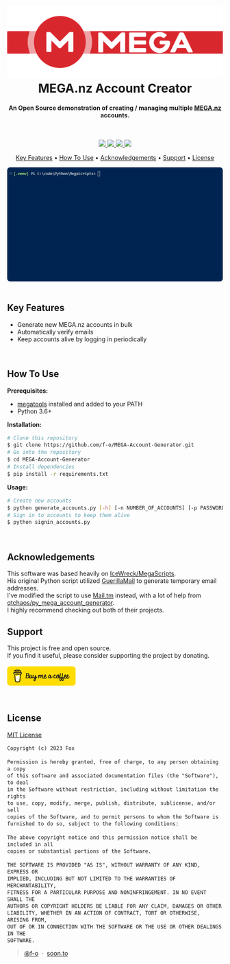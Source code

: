 <h1 align="center">
  <img src="./img/readme-icon.png" alt="Discord OAuth" width="512">
  <br>
  MEGA.nz Account Creator
</h1>

<h4 align="center">An Open Source demonstration of creating / managing multiple  <a href="https://mega.nz" target="_blank">MEGA.nz</a> accounts.</h4>

<br>

<p align="center">
  <!--License-->
  <a href="https://github.com/f-o/MEGA-Account-Generator/blob/master/LICENSE">
      <img src="https://img.shields.io/github/license/f-o/MEGA-Account-Generator">
  </a>
  <!--Contributions-->
  <a href="https://github.com/f-o/MEGA-Account-Generator/graphs/contributors" alt="Contributors">
      <img src="https://img.shields.io/github/contributors/f-o/MEGA-Account-Generator" />
  </a>
  <!--Stars-->
  <a href="https://github.com/f-o/MEGA-Account-Generator/stargazers">
      <img src="https://img.shields.io/github/stars/f-o/MEGA-Account-Generator">
  </a>
  <!--Donate-->
  <a href="#support">
    <img src="https://img.shields.io/badge/$-donate-ff69b4.svg?maxAge=2592000&amp;style=flat">
  </a>
</p>

<p align="center">
  <a href="#key-features">Key Features</a> •
  <a href="#how-to-use">How To Use</a> •
  <a href="#acknowledgements">Acknowledgements</a> •
  <a href="#support">Support</a> •
  <a href="#license">License</a>
</p>
<div align="center">
  <img src="./img/demo.png" alt="Discord OAuth Demo" width="800px" style="border-radius:7px;">
</div>

<br>

## Key Features

* Generate new MEGA.nz accounts in bulk
* Automatically verify emails
* Keep accounts alive by logging in periodically

<br>

## How To Use

**Prerequisites:**
* [megatools](https://megatools.megous.com/) installed and added to your PATH
* Python 3.6+

**Installation:**
```bash
# Clone this repository
$ git clone https://github.com/f-o/MEGA-Account-Generator.git
# Go into the repository
$ cd MEGA-Account-Generator
# Install dependencies
$ pip install -r requirements.txt
```

**Usage:**
```bash
# Create new accounts
$ python generate_accounts.py [-h] [-n NUMBER_OF_ACCOUNTS] [-p PASSWORD]
# Sign in to accounts to keep them alive
$ python signin_accounts.py
```


<br>

## Acknowledgements

This software was based heavily on [IceWreck/MegaScripts](https://github.com/IceWreck/MegaScripts).<br>
His original Python script utilized [GuerillaMail](https://www.guerrillamail.com/GuerrillaMailAPI.html) to generate temporary email addresses.<br>
I've modified the script to use [Mail.tm](https://api.mail.tm/) instead, with a lot of help from [qtchaos/py_mega_account_generator](https://github.com/qtchaos/py_mega_account_generator).<br>
I highly recommend checking out both of their projects.


## Support
This project is free and open source.<br>
If you find it useful, please consider supporting the project by donating.
<br><br>
<a href="https://www.buymeacoffee.com/foxdev" target="_blank"><img src="./img/bmc-button.png" alt="Buy Me A Coffee" width="160"></a>

<br>

## License

[MIT License](https://mit-license.org/)
```
Copyright (c) 2023 Fox

Permission is hereby granted, free of charge, to any person obtaining a copy
of this software and associated documentation files (the "Software"), to deal
in the Software without restriction, including without limitation the rights
to use, copy, modify, merge, publish, distribute, sublicense, and/or sell
copies of the Software, and to permit persons to whom the Software is
furnished to do so, subject to the following conditions:

The above copyright notice and this permission notice shall be included in all
copies or substantial portions of the Software.

THE SOFTWARE IS PROVIDED "AS IS", WITHOUT WARRANTY OF ANY KIND, EXPRESS OR
IMPLIED, INCLUDING BUT NOT LIMITED TO THE WARRANTIES OF MERCHANTABILITY,
FITNESS FOR A PARTICULAR PURPOSE AND NONINFRINGEMENT. IN NO EVENT SHALL THE
AUTHORS OR COPYRIGHT HOLDERS BE LIABLE FOR ANY CLAIM, DAMAGES OR OTHER
LIABILITY, WHETHER IN AN ACTION OF CONTRACT, TORT OR OTHERWISE, ARISING FROM,
OUT OF OR IN CONNECTION WITH THE SOFTWARE OR THE USE OR OTHER DEALINGS IN THE
SOFTWARE.
```

> [@f-o](https://github.com/f-o) &nbsp;&middot;&nbsp;
> [soon.to](https://soon.to)